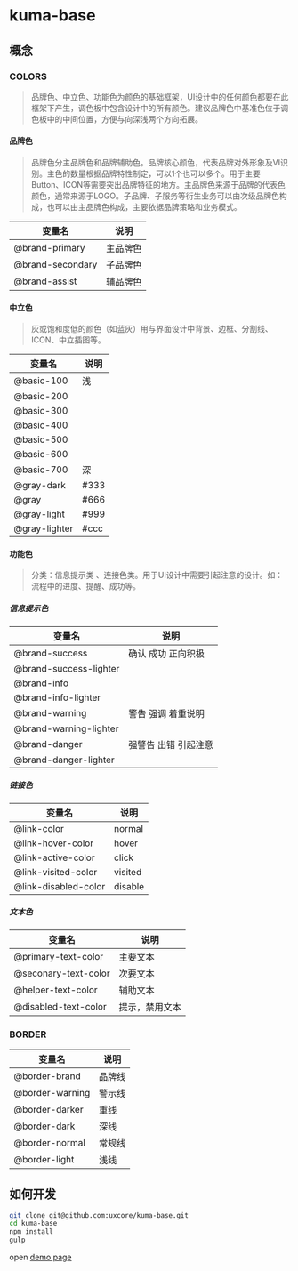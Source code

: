 # kuma-base

## 概念

### COLORS

> 品牌色、中立色、功能色为颜色的基础框架，UI设计中的任何颜色都要在此框架下产生，调色板中包含设计中的所有颜色。建议品牌色中基准色位于调色板中的中间位置，方便与向深浅两个方向拓展。

#### 品牌色

> 品牌色分主品牌色和品牌辅助色。品牌核心颜色，代表品牌对外形象及VI识别。主色的数量根据品牌特性制定，可以1个也可以多个。用于主要Button、ICON等需要突出品牌特征的地方。主品牌色来源于品牌的代表色颜色，通常来源于LOGO。子品牌、子服务等衍生业务可以由次级品牌色构成，也可以由主品牌色构成，主要依据品牌策略和业务模式。

| 变量名 | 说明 |
| --- | --- |
| @brand-primary | 主品牌色 |
| @brand-secondary | 子品牌色 |
| @brand-assist | 辅品牌色 |

#### 中立色

> 灰或饱和度低的颜色（如蓝灰）用与界面设计中背景、边框、分割线、ICON、中立插图等。

| 变量名 | 说明 |
| --- | --- |
| @basic-100 | 浅 |
| @basic-200 | |
| @basic-300 | |
| @basic-400 | |
| @basic-500 | |
| @basic-600 | |
| @basic-700 | 深 |
| @gray-dark | #333 |
| @gray | #666 |
| @gray-light | #999 |
| @gray-lighter | #ccc |

#### 功能色

> 分类：信息提示类 、连接色类。用于UI设计中需要引起注意的设计。如：流程中的进度、提醒、成功等。

##### 信息提示色

| 变量名 | 说明 |
| --- | --- |
| @brand-success | 确认 成功 正向积极 |
| @brand-success-lighter | |
| @brand-info | |
| @brand-info-lighter | |
| @brand-warning | 警告 强调 着重说明 |
| @brand-warning-lighter | |
| @brand-danger | 强警告 出错 引起注意 |
| @brand-danger-lighter | |

##### 链接色

| 变量名 | 说明 |
| --- | --- |
| @link-color | normal |
| @link-hover-color | hover |
| @link-active-color | click |
| @link-visited-color | visited |
| @link-disabled-color | disable |

##### 文本色

| 变量名 | 说明 |
| --- | --- |
| @primary-text-color | 主要文本 |
| @seconary-text-color | 次要文本 |
| @helper-text-color | 辅助文本 |
| @disabled-text-color | 提示，禁用文本 |

### BORDER

| 变量名 | 说明 |
| --- | --- |
| @border-brand | 品牌线 |
| @border-warning | 警示线 |
| @border-darker | 重线 |
| @border-dark | 深线 |
| @border-normal | 常规线 |
| @border-light | 浅线 |

## 如何开发

```sh
git clone git@github.com:uxcore/kuma-base.git
cd kuma-base
npm install
gulp
```
open [demo page](http://localhost:8083/demo.html)